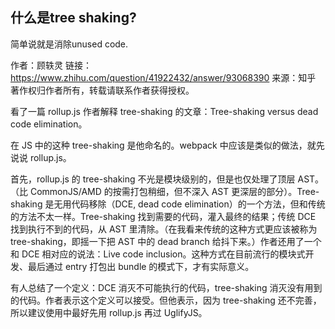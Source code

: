 ## 什么是tree shaking?
简单说就是消除unused code.   
 
作者：顾轶灵
链接：https://www.zhihu.com/question/41922432/answer/93068390
来源：知乎
著作权归作者所有，转载请联系作者获得授权。

看了一篇 rollup.js 作者解释 tree-shaking 的文章：Tree-shaking versus dead code elimination。

在 JS 中的这种 tree-shaking 是他命名的。webpack 中应该是类似的做法，就先说说 rollup.js。

首先，rollup.js 的 tree-shaking 不光是模块级别的，但是也仅处理了顶层 AST。（比 CommonJS/AMD 的按需打包稍细，但不深入 AST 更深层的部分）。Tree-shaking 是无用代码移除（DCE, dead code elimination）的一个方法，但和传统的方法不太一样。Tree-shaking 找到需要的代码，灌入最终的结果；传统 DCE 找到执行不到的代码，从 AST 里清除。（在我看来传统的这种方式更应该被称为 tree-shaking，即摇一下把 AST 中的 dead branch 给抖下来。）作者还用了一个和 DCE 相对应的说法：Live code inclusion。这种方式在目前流行的模块式开发、最后通过 entry 打包出 bundle 的模式下，才有实际意义。

有人总结了一个定义：DCE 消灭不可能执行的代码，tree-shaking 消灭没有用到的代码。作者表示这个定义可以接受。但他表示，因为 tree-shaking 还不完善，所以建议使用中最好先用 rollup.js 再过 UglifyJS。
